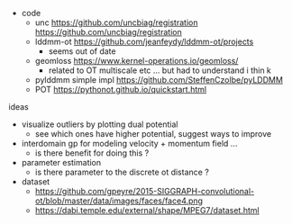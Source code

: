 

+ code
    + unc https://github.com/uncbiag/registration https://github.com/uncbiag/registration
    + lddmm-ot https://github.com/jeanfeydy/lddmm-ot/projects
        + seems out of date
    + geomloss https://www.kernel-operations.io/geomloss/
        + related to OT multiscale etc ... but had to understand i thin k
    + pylddmm simple impl https://github.com/SteffenCzolbe/pyLDDMM
    + POT https://pythonot.github.io/quickstart.html




ideas
+ visualize outliers by plotting dual potential 
    + see which ones have higher potential, suggest ways to improve
+ interdomain gp for modeling velocity + momentum field ... 
    + is there benefit for doing this ? 
+ parameter estimation 
    + is there parameter to the discrete ot distance ? 
+ dataset 
    + https://github.com/gpeyre/2015-SIGGRAPH-convolutional-ot/blob/master/data/images/faces/face4.png
    + https://dabi.temple.edu/external/shape/MPEG7/dataset.html